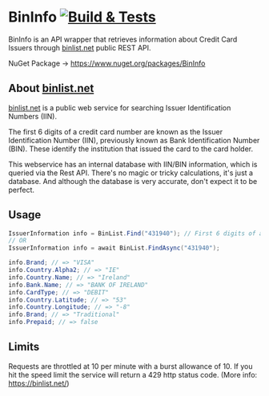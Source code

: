 # BinInfo [![Build & Tests](https://github.com/gustavofrizzo/BinInfo/actions/workflows/dotnet-build-and-tests.yml/badge.svg)](https://github.com/gustavofrizzo/BinInfo/actions/workflows/dotnet-build-and-tests.yml)

BinInfo is an API wrapper that retrieves information about Credit Card Issuers through [binlist.net](http://binlist.net) public REST API.

NuGet Package -> https://www.nuget.org/packages/BinInfo

## About [binlist.net](http://binlist.net)

[binlist.net](http://binlist.net) is a public web service for searching Issuer Identification Numbers (IIN).

The first 6 digits of a credit card number are known as the Issuer Identification Number (IIN), previously known as Bank Identification Number (BIN). These identify the institution that issued the card to the card holder.

This webservice has an internal database with IIN/BIN information, which is queried via the Rest API. There's no magic or tricky calculations, it's just a database. And although the database is very accurate, don't expect it to be perfect.

## Usage

```C#
IssuerInformation info = BinList.Find("431940"); // First 6 digits of a credit card number.
// OR
IssuerInformation info = await BinList.FindAsync("431940");

info.Brand; // => "VISA"
info.Country.Alpha2; // => "IE"
info.Country.Name; // => "Ireland"
info.Bank.Name; // => "BANK OF IRELAND"
info.CardType; // => "DEBIT"
info.Country.Latitude; // => "53"
info.Country.Longitude; // => "-8"
info.Brand; // => "Traditional"
info.Prepaid; // => false

```

## Limits

Requests are throttled at 10 per minute with a burst allowance of 10. If you hit the speed limit the service will return a 429 http status code. (More info: https://binlist.net/)
